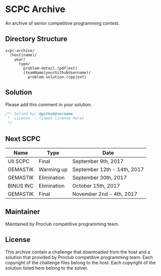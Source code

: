 # SCPC Archive
An archive of senior competitive programming contest.

## Directory Structure
```
scpc-archive/
  (host|name)/
    year/
      type/
        problem-detail.(pdf|ext)
        (teamName|yourGithubUsername)/
          problem-solution.(cpp|ext)
```

## Solution
Please add this comment in your solution.

```c++
/*! Solved by: @githubUsername
 *  License  : (input license here)
 */
```

## Next SCPC
| Name      | Type        | Date                        |
|-----------|-------------|-----------------------------|
| UII SCPC  | Final       | September 9th, 2017         |
| GEMASTIK  | Warming up  | September 12th - 14th, 2017 |
| GEMASTIK  | Elimination | September 30th, 2017        |
| BINUS INC | Elimination | October 15th, 2017          |
| GEMASTIK  | Final       | November 2nd - 4th, 2017    |

## Maintainer
Maintained by Proclub competitive programming team.

## License
This archive contain a challenge that downloaded from the host and
a solution that provided by Proclub competitive programming team.
Each copyright of the challenge files belong to the host.
Each copyright of the solution listed here belong to the solver.

